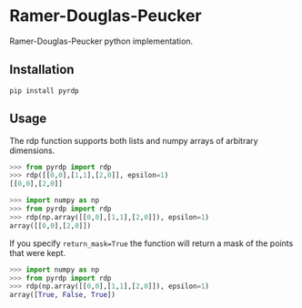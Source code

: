 # Ramer-Douglas-Peucker

Ramer-Douglas-Peucker python implementation.

## Installation

```commandline
pip install pyrdp
```

## Usage

The rdp function supports both lists and numpy arrays of arbitrary dimensions.

```python
>>> from pyrdp import rdp
>>> rdp([[0,0],[1,1],[2,0]], epsilon=1)
[[0,0],[2,0]]
```

```python
>>> import numpy as np
>>> from pyrdp import rdp
>>> rdp(np.array([[0,0],[1,1],[2,0]]), epsilon=1)
array([[0,0],[2,0]])
```

If you specify `return_mask=True` the function will return a mask of the points
that were kept.

```python
>>> import numpy as np
>>> from pyrdp import rdp
>>> rdp(np.array([[0,0],[1,1],[2,0]]), epsilon=1)
array([True, False, True])
```
